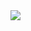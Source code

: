 <img src="https://capsule-render.vercel.app/api?type=waving&color=auto&height=250&section=header&text=Hyewon'sㅤGithub&fontSize=90" />



<!--
**lyuhw1023/lyuhw1023** is a ✨ _special_ ✨ repository because its `README.md` (this file) appears on your GitHub profile.

Here are some ideas to get you started:

- 🔭 I’m currently working on ...
- 🌱 I’m currently learning ...
- 👯 I’m looking to collaborate on ...
- 🤔 I’m looking for help with ...
- 💬 Ask me about ...
- 📫 How to reach me: ...
- 😄 Pronouns: ...
- ⚡ Fun fact: ...
-->
